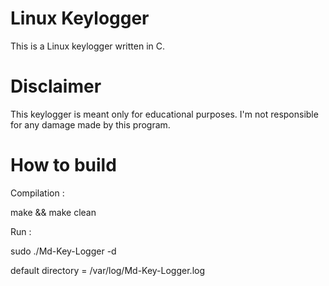 # Linux Keylogger
This is a Linux keylogger written in C.
# Disclaimer
This keylogger is meant only for educational purposes. I'm not responsible for any damage made by this program.
# How to build

Compilation :

make && make clean

Run :

sudo ./Md-Key-Logger -d

default directory = /var/log/Md-Key-Logger.log



